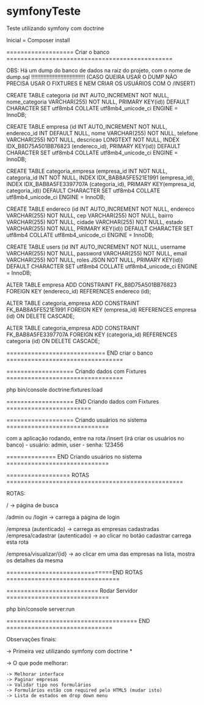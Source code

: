 # symfonyTeste
Teste utilizando symfony com doctrine


Inicial = Composer install


=================== Criar o banco ===============================================

OBS: Há um dump do banco de dados na raiz do projeto, com o nome de dump.sql !!!!!!!!!!!!!!!!!!!!!!!!!!!!!!!!!!!
(CASO QUEIRA USAR O DUMP NÃO PRECISA USAR O FIXTURES E NEM CRIAR OS USUÁRIOS COM O /INSERT)


CREATE TABLE categoria (id INT AUTO_INCREMENT NOT NULL, nome_categoria VARCHAR(255) NOT NULL, PRIMARY KEY(id)) DEFAULT CHARACTER SET utf8mb4 COLLATE utf8mb4_unicode_ci ENGINE = InnoDB;

CREATE TABLE empresa (id INT AUTO_INCREMENT NOT NULL, endereco_id INT DEFAULT NULL, nome VARCHAR(255) NOT NULL, telefone VARCHAR(255) NOT NULL, descricao LONGTEXT NOT NULL, INDEX IDX_B8D75A501BB76823 (endereco_id), PRIMARY KEY(id)) DEFAULT CHARACTER SET utf8mb4 COLLATE utf8mb4_unicode_ci ENGINE = InnoDB;

CREATE TABLE categoria_empresa (empresa_id INT NOT NULL, categoria_id INT NOT NULL, INDEX IDX_BAB8A5FE521E1991 (empresa_id), INDEX IDX_BAB8A5FE3397707A (categoria_id), PRIMARY KEY(empresa_id, categoria_id)) DEFAULT CHARACTER SET utf8mb4 COLLATE utf8mb4_unicode_ci ENGINE = InnoDB;

CREATE TABLE endereco (id INT AUTO_INCREMENT NOT NULL, endereco VARCHAR(255) NOT NULL, cep VARCHAR(255) NOT NULL, bairro VARCHAR(255) NOT NULL, cidade VARCHAR(255) NOT NULL, estado VARCHAR(255) NOT NULL, PRIMARY KEY(id)) DEFAULT CHARACTER SET utf8mb4 COLLATE utf8mb4_unicode_ci ENGINE = InnoDB;

CREATE TABLE users (id INT AUTO_INCREMENT NOT NULL, username VARCHAR(255) NOT NULL, password VARCHAR(255) NOT NULL, email VARCHAR(255) NOT NULL, roles JSON NOT NULL, PRIMARY KEY(id)) DEFAULT CHARACTER SET utf8mb4 COLLATE utf8mb4_unicode_ci ENGINE = InnoDB;

ALTER TABLE empresa ADD CONSTRAINT FK_B8D75A501BB76823 FOREIGN KEY (endereco_id) REFERENCES endereco (id);

ALTER TABLE categoria_empresa ADD CONSTRAINT FK_BAB8A5FE521E1991 FOREIGN KEY (empresa_id) REFERENCES empresa (id) ON DELETE CASCADE;

ALTER TABLE categoria_empresa ADD CONSTRAINT FK_BAB8A5FE3397707A FOREIGN KEY (categoria_id) REFERENCES categoria (id) ON DELETE CASCADE;

============================ END criar o banco =================================

=================== Criando dados com Fixtures =================================

php bin/console doctrine:fixtures:load

=================== END Criando dados com Fixtures ========================

=================== Criando usuários no sistema =============================

com a aplicação rodando, entre na rota /insert (irá criar os usuários no banco)
	- usuário: admin, user 
	- senha: 123456
	
============== END Criando usuários no sistema =============================
	
================== ROTAS ==================================================

ROTAS: 

/ -> página de busca

/admin ou /login -> carrega a página de login 

/empresa (autenticado) -> carrega as empresas cadastradas
/empresa/cadastrar (autenticado) -> ao clicar no botão cadastrar carrega esta rota 

/empresa/visualizar/{id} -> ao clicar em uma das empresas na lista, mostra os detalhes da mesma

==============================END ROTAS ================================

========================== Rodar Servidor =============================

php bin/console server:run

===================================== END ==============================



Observações finais: 

-> Primeira vez utilizando symfony com doctrine *

-> O que pode melhorar:

    -> Melhorar interface
    -> Paginar empresas
    -> Validar tipo nos formulários
    -> Formulários estão com required pelo HTML5 (mudar isto)
    -> Lista de estados em drop down menu